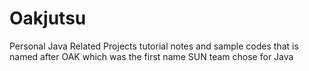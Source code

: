 # Oakjutsu
Personal Java Related Projects tutorial notes and sample codes that is named after OAK which was the first name SUN team chose for Java
